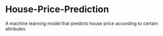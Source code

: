 # House-Price-Prediction
A machine learning model that predicts house price according to certain attributes

